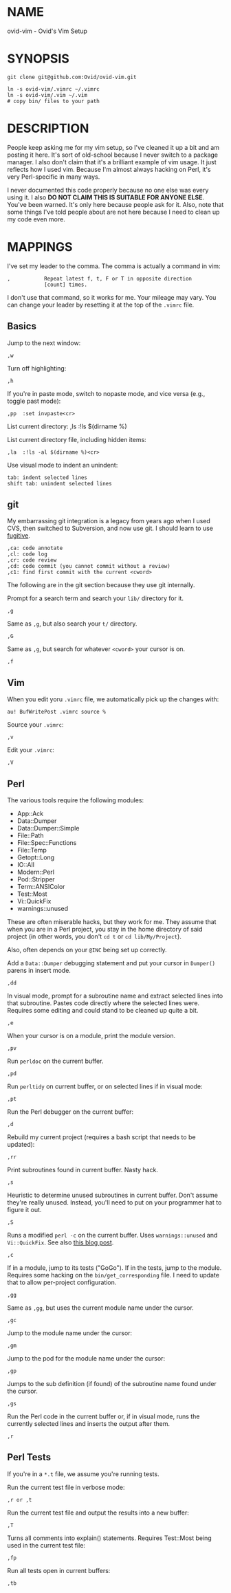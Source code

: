# NAME

ovid-vim - Ovid's Vim Setup

# SYNOPSIS

    git clone git@github.com:Ovid/ovid-vim.git

    ln -s ovid-vim/.vimrc ~/.vimrc
    ln -s ovid-vim/.vim ~/.vim
    # copy bin/ files to your path

# DESCRIPTION

People keep asking me for my vim setup, so I've cleaned it up a bit and am
posting it here. It's sort of old-school because I never switch to a package
manager. I also don't claim that it's a brilliant example of vim usage. It
just reflects how I used vim. Because I'm almost always hacking on Perl, it's
very Perl-specific in many ways.

I never documented this code properly because no one else was every using it.
I also **DO NOT CLAIM THIS IS SUITABLE FOR ANYONE ELSE**. You've been warned.
It's only here because people ask for it. Also, note that some things I've
told people about are not here because I need to clean up my code even more.

# MAPPINGS

I've set my leader to the comma. The comma is actually a command in vim:

    ,			Repeat latest f, t, F or T in opposite direction
	    		[count] times.

I don't use that command, so it works for me. Your mileage may vary. You can
change your leader by resetting it at the top of the `.vimrc` file.

## Basics

Jump to the next window:

    ,w

Turn off highlighting:

    ,h

If you're in paste mode, switch to nopaste mode, and vice versa (e.g., toggle
past mode):

    ,pp  :set invpaste<cr>

List current directory:
    ,ls  :!ls $(dirname %)<cr>

List current directory file, including hidden items:

    ,la  :!ls -al $(dirname %)<cr>

Use visual mode to indent an unindent:

    tab: indent selected lines
    shift tab: unindent selected lines

## git

My embarrassing git integration is a legacy from years ago when I used CVS,
then switched to Subversion, and now use git. I should learn to use
[fugitive](https://github.com/tpope/vim-fugitive).

    ,ca: code annotate
    ,cl: code log
    ,cr: code review
    ,cd: code commit (you cannot commit without a review)
    ,c1: find first commit with the current <cword>

The following are in the git section because they use git internally.

Prompt for a search term and search your `lib/` directory for it.

    ,g

Same as `,g`, but also search your `t/` directory.

    ,G

Same as `,g`, but search for whatever `<cword>` your cursor is on.

    ,f

## Vim

When you edit yoru `.vimrc` file, we automatically pick up the changes with:

    au! BufWritePost .vimrc source %

Source your `.vimrc`:

    ,v

Edit your `.vimrc`:

    ,V

## Perl

The various tools require the following modules:

* App::Ack
* Data::Dumper
* Data::Dumper::Simple
* File::Path
* File::Spec::Functions
* File::Temp
* Getopt::Long
* IO::All
* Modern::Perl
* Pod::Stripper
* Term::ANSIColor
* Test::Most
* Vi::QuickFix
* warnings::unused

These are often miserable hacks, but they work for me. They assume that when
you are in a Perl project, you stay in the home directory of said project (in
other words, you don't `cd t` or `cd lib/My/Project`).

Also, often depends on your `@INC` being set up correctly.

Add a `Data::Dumper` debugging statement and put your cursor in `Dumper()`
parens in insert mode.

    ,dd 

In visual mode, prompt for a subroutine name and extract selected lines into
that subroutine. Pastes code directly where the selected lines were. Requires
some editing and could stand to be cleaned up quite a bit.

    ,e

When your cursor is on a module, print the module version.

    ,pv

Run `perldoc` on the current buffer.

    ,pd

Run `perltidy` on current buffer, or on selected lines if in visual mode:

    ,pt

Run the Perl debugger on the current buffer:

    ,d

Rebuild my current project (requires a bash script that needs to be updated):

    ,rr

Print subroutines found in current buffer. Nasty hack.

    ,s

Heuristic to determine unused subroutines in current buffer. Don't assume
they're really unused. Instead, you'll need to put on your programmer hat to
figure it out.

    ,S

Runs a modified `perl -c` on the current buffer. Uses `warnings::unused` and
`Vi::QuickFix`. See also [this blog
post](http://blogs.perl.org/users/ovid/2010/11/vims-quickfix-mode-and-perl.html).

    ,c

If in a module, jump to its tests ("GoGo"). If in the tests, jump to the
module. Requires some hacking on the `bin/get_corresponding` file. I need to
update that to allow per-project configuration.

    ,gg

Same as `,gg`, but uses the current module name under the cursor.

    ,gc

Jump to the module name under the cursor:

    ,gm

Jump to the pod for the module name under the cursor:

    ,gp

Jumps to the sub definition (if found) of the subroutine name found under the
cursor.

    ,gs

Run the Perl code in the current buffer or, if in visual mode, runs the
currently selected lines and inserts the output after them.

    ,r

## Perl Tests

If you're in a `*.t` file, we assume you're running tests.

Run the current test file in verbose mode:

    ,r or ,t

Run the current test file and output the results into a new buffer:

    ,T

Turns all comments into explain() statements. Requires Test::Most being used
in the current test file:

    ,fp

Run all tests open in current buffers:

    ,tb
